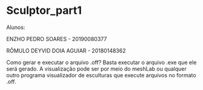 # Sculptor_part1

Alunos:

ENZHO PEDRO SOARES - 20190080377

RÔMULO DEYVID DOIA AGUIAR - 20180148362

Como gerar e executar o arquivo .off?
Basta executar o arquivo .exe que ele será gerado. A visualização pode ser por meio do meshLab ou qualquer outro programa visualizador de esculturas que execute arquivos no formato .off.
